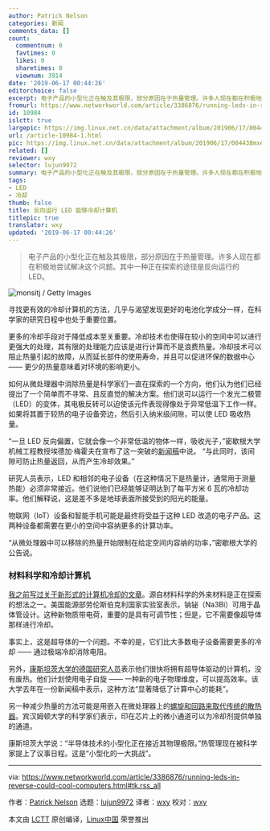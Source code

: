 ```yaml
---
author: Patrick Nelson
categories: 新闻
comments_data: []
count:
  commentnum: 0
  favtimes: 0
  likes: 0
  sharetimes: 0
  viewnum: 3914
date: '2019-06-17 00:44:26'
editorchoice: false
excerpt: 电子产品的小型化正在触及其极限，部分原因在于热量管理。许多人现在都在积极地尝试解决这个问题。其中一种正在探索的途径是反向运行的 LED。
fromurl: https://www.networkworld.com/article/3386876/running-leds-in-reverse-could-cool-computers.html
id: 10984
islctt: true
largepic: https://img.linux.net.cn/data/attachment/album/201906/17/004438mxeb0c4z4s10ll7a.jpg
url: /article-10984-1.html
pic: https://img.linux.net.cn/data/attachment/album/201906/17/004438mxeb0c4z4s10ll7a.jpg.thumb.jpg
related: []
reviewer: wxy
selector: lujun9972
summary: 电子产品的小型化正在触及其极限，部分原因在于热量管理。许多人现在都在积极地尝试解决这个问题。其中一种正在探索的途径是反向运行的 LED。
tags:
- LED
- 冷却
thumb: false
title: 反向运行 LED 能够冷却计算机
titlepic: true
translator: wxy
updated: '2019-06-17 00:44:26'
---
```



> 
> 电子产品的小型化正在触及其极限，部分原因在于热量管理。许多人现在都在积极地尝试解决这个问题。其中一种正在探索的途径是反向运行的 LED。
> 
> 
> 


![monsitj / Getty Images](/data/attachment/album/201906/17/004438mxeb0c4z4s10ll7a.jpg)


寻找更有效的冷却计算机的方法，几乎与渴望发现更好的电池化学成分一样，在科学家的研究日程中也处于重要位置。


更多的冷却手段对于降低成本至关重要。冷却技术也使得在较小的空间中可以进行更强大的处理，其有限的处理能力应该是进行计算而不是浪费热量。冷却技术可以阻止热量引起的故障，从而延长部件的使用寿命，并且可以促进环保的数据中心 —— 更少的热量意味着对环境的影响更小。


如何从微处理器中消除热量是科学家们一直在探索的一个方向，他们认为他们已经提出了一个简单而不寻常、且反直觉的解决方案。他们说可以运行一个发光二极管（LED）的变体，其电极反转可以迫使该元件表现得像处于异常低温下工作一样。如果将其置于较热的电子设备旁边，然后引入纳米级间隙，可以使 LED 吸收热量。


“一旦 LED 反向偏置，它就会像一个非常低温的物体一样，吸收光子，”密歇根大学机械工程教授埃德加·梅霍夫在宣布了这一突破的[新闻稿](https://news.umich.edu/running-an-led-in-reverse-could-cool-future-computers/)中说。 “与此同时，该间隙可防止热量返回，从而产生冷却效果。”


研究人员表示，LED 和相邻的电子设备（在这种情况下是热量计，通常用于测量热能）必须非常接近。他们说他们已经能够证明达到了每平方米 6 瓦的冷却功率。他们解释说，这是差不多是地球表面所接受到的阳光的能量。


物联网（IoT）设备和智能手机可能是最终将受益于这种 LED 改造的电子产品。这两种设备都需要在更小的空间中容纳更多的计算功率。


“从微处理器中可以移除的热量开始限制在给定空间内容纳的功率，”密歇根大学的公告说。


### 材料科学和冷却计算机


[我之前写过关于新形式的计算机冷却的文章](https://www.networkworld.com/article/3326831/computers-could-soon-run-cold-no-heat-generated.html)。源自材料科学的外来材料是正在探索的想法之一。美国能源部劳伦斯伯克利国家实验室表示，钠铋（Na3Bi）可用于晶体管设计。这种新物质带电荷，重要的是具有可调节性；但是，它不需要像超导体那样进行冷却。


事实上，这是超导体的一个问题。不幸的是，它们比大多数电子设备需要更多的冷却 —— 通过极端冷却消除电阻。


另外，[康斯坦茨大学的德国研究人员](https://www.uni-konstanz.de/en/university/news-and-media/current-announcements/news/news-in-detail/Supercomputer-ohne-Abwaerme/)表示他们很快将拥有超导体驱动的计算机，没有废热。他们计划使用电子自旋 —— 一种新的电子物理维度，可以提高效率。该大学去年在一份新闻稿中表示，这种方法“显著降低了计算中心的能耗”。


另一种减少热量的方法可能是用嵌入在微处理器上的[螺旋和回路来取代传统的散热器](https://www.networkworld.com/article/3322956/chip-cooling-breakthrough-will-reduce-data-center-power-costs.html)。宾汉姆顿大学的科学家们表示，印在芯片上的微小通道可以为冷却剂提供单独的通道。


康斯坦茨大学说：“半导体技术的小型化正在接近其物理极限。”热管理现在被科学家提上了议事日程。这是“小型化的一大挑战”。




---


via: <https://www.networkworld.com/article/3386876/running-leds-in-reverse-could-cool-computers.html#tk.rss_all>


作者：[Patrick Nelson](https://www.networkworld.com/author/Patrick-Nelson/) 选题：[lujun9972](https://github.com/lujun9972) 译者：[wxy](https://github.com/wxy) 校对：[wxy](https://github.com/wxy)


本文由 [LCTT](https://github.com/LCTT/TranslateProject) 原创编译，[Linux中国](https://linux.cn/) 荣誉推出
